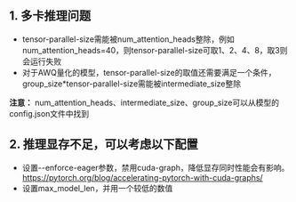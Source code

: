 ## 1. 多卡推理问题

- tensor-parallel-size需能被num_attention_heads整除，例如num_attention_heads=40，则tensor-parallel-size可取1、2、4、8，取3则会运行失败
- 对于AWQ量化的模型，tensor-parallel-size的取值还需要满足一个条件，group_size*tensor-parallel-size需能被intermediate_size整除

**注意：** num_attention_heads、intermediate_size、group_size可以从模型的config.json文件中找到

## 2. 推理显存不足，可以考虑以下配置

- 设置--enforce-eager参数，禁用cuda-graph，降低显存同时性能会有影响。https://pytorch.org/blog/accelerating-pytorch-with-cuda-graphs/
- 设置max_model_len，并用一个较低的数值
